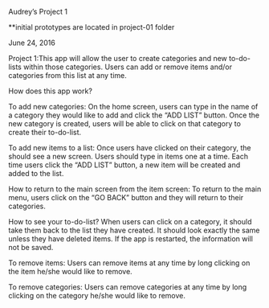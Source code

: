 Audrey’s Project 1

**initial prototypes are located in project-01 folder

June 24, 2016

Project 1:This app will allow the user to create categories and new to-do-lists  within those categories. Users can add or remove items and/or categories from this list at any time.

How does this app work?

To add new categories:
On the home screen, users can type in the name of a category they would like to add and click the “ADD LIST” button. Once the new category is created, users will be able to click on that category to create their to-do-list.

To add new items to a list:
Once users have clicked on their category, the should see a new screen. Users should type in items one at a time. Each time users click the  “ADD LIST” button, a new item will be created and added to the list.

How to return to the main screen from the item screen:
To return to the main menu, users click on the “GO BACK” button and they will return to their categories.

How to see your to-do-list?
When users can click on a category, it should take them back to the list they have created. It should look exactly the same unless they have deleted items. If the app is restarted, the information will not be saved. 

To remove items:
Users can remove items at any time by long clicking on the item he/she would like to remove.

To remove categories:
Users can remove categories at any time by long clicking on the category he/she would like to remove. 


